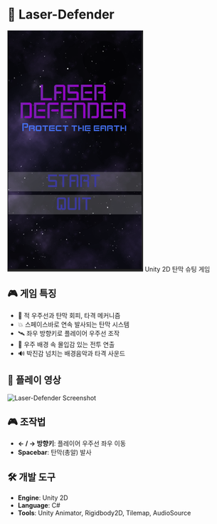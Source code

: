 # 🚀 Laser-Defender
<img src="LaserDefenderMain.PNG"/>
Unity 2D 탄막 슈팅 게임

## 🎮 게임 특징
- 👾 적 우주선과 탄막 회피, 타격 메커니즘
- 💥 스페이스바로 연속 발사되는 탄막 시스템
- 🛰️ 좌우 방향키로 플레이어 우주선 조작
- 🌌 우주 배경 속 몰입감 있는 전투 연출
- 🔊 박진감 넘치는 배경음악과 타격 사운드

## 📸 플레이 영상
<img src="226bb58c-7914-41bb-8d62-5146128aae53.png" alt="Laser-Defender Screenshot" width="300"/>

## 🎮 조작법
- **← / → 방향키**: 플레이어 우주선 좌우 이동
- **Spacebar**: 탄막(총알) 발사

## 🛠️ 개발 도구
- **Engine**: Unity 2D
- **Language**: C#
- **Tools**: Unity Animator, Rigidbody2D, Tilemap, AudioSource
